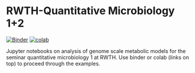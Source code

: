 # RWTH-Quantitative Microbiology 1+2

[![Binder](https://mybinder.org/badge_logo.svg)](https://mybinder.org/v2/gh/uliebal/RWTH-QMB1/master) [![colab](https://colab.research.google.com/assets/colab-badge.svg)](https://colab.research.google.com/github/uliebal/RWTH-QMB1/blob/master/2001_QuantMiBi1_CobraPy_SimVal.ipynb)

Jupyter notebooks on analysis of genome scale metabolic models for the seminar quantitative microbiology 1 at RWTH. Use binder or colab (links on top) to proceed through the examples.
